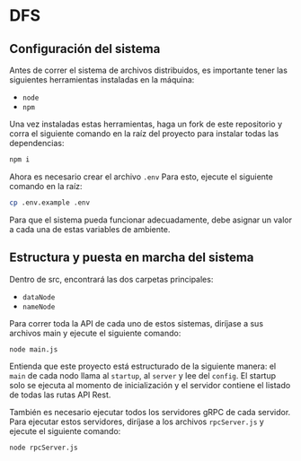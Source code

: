 # DFS

## Configuración del sistema

Antes de correr el sistema de archivos distribuidos, es importante tener las siguientes herramientas instaladas en la máquina:

- `node`
- `npm`

Una vez instaladas estas herramientas, haga un fork de este repositorio y corra el siguiente comando en la raíz del proyecto para instalar todas las dependencias:

```bash
npm i
```

Ahora es necesario crear el archivo `.env` Para esto, ejecute el siguiente comando en la raíz:

```bash
cp .env.example .env
```

Para que el sistema pueda funcionar adecuadamente, debe asignar un valor a cada una de estas variables de ambiente.

## Estructura y puesta en marcha del sistema

Dentro de src, encontrará las dos carpetas principales:

- `dataNode`
- `nameNode`

Para correr toda la API de cada uno de estos sistemas, diríjase a sus archivos main y ejecute el siguiente comando:

```bash
node main.js
```

Entienda que este proyecto está estructurado de la siguiente manera: el `main` de cada nodo llama al `startup`, al `server` y lee del `config`. El startup solo se ejecuta al momento de inicialización y el servidor contiene el listado de todas las rutas API Rest.

También es necesario ejecutar todos los servidores gRPC de cada servidor. Para ejecutar estos servidores, diríjase a los archivos `rpcServer.js` y ejecute el siguiente comando:

```bash
node rpcServer.js
```

